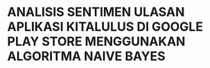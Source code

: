 # ANALISIS SENTIMEN ULASAN APLIKASI KITALULUS DI GOOGLE PLAY STORE MENGGUNAKAN ALGORITMA NAIVE BAYES

